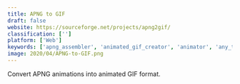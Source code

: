 ```yaml
---
title: APNG to GIF
draft: false 
website: https://sourceforge.net/projects/apng2gif/
classification: ['']
platform: ['Web']
keywords: ['apng_assembler', 'animated_gif_creator', 'animator', 'any_to_gif', 'aoao_video_to_gif_converter', 'free_video_to_gif_converter', 'gif_encode', 'gif_to_apng', 'giphy_gif_maker', 'gickr', 'giffing_tool', 'gifsicle', 'giftedmotion', 'lunapic', 'movie_to_gif', 'picasion', 'pixlr', 'qgifer', 'scratch']
image: 2020/04/APNG-to-GIF.png
---
```

Convert APNG animations into animated GIF format.